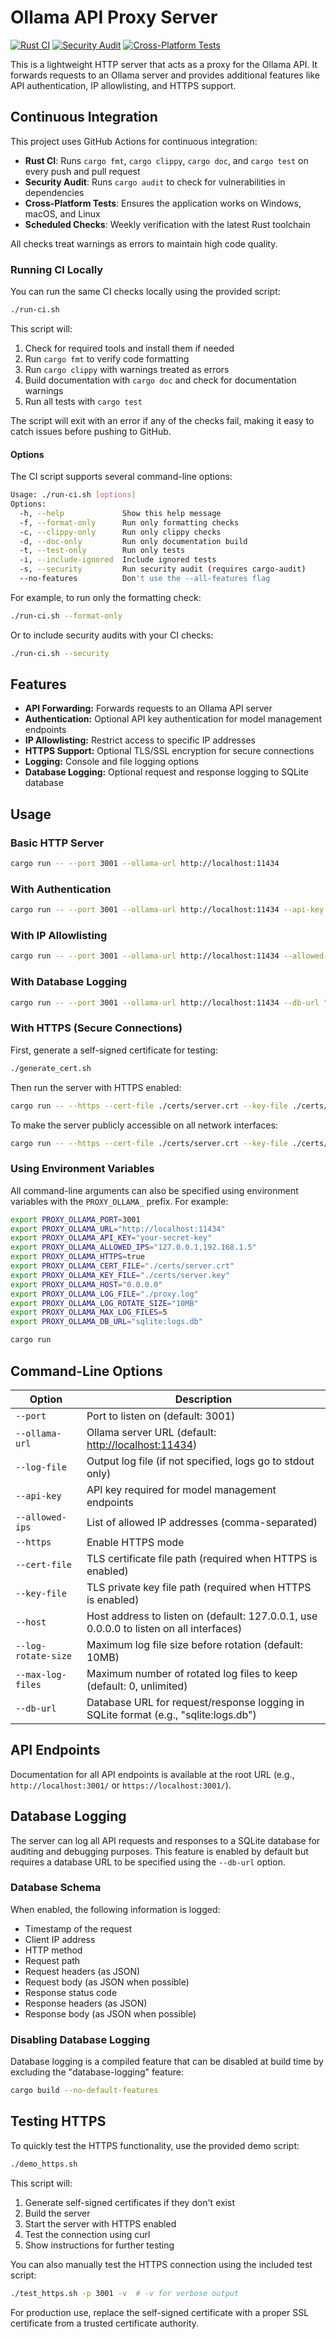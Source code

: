 # Ollama API Proxy Server

[![Rust CI](https://github.com/hehaoqian/ollama-proxy/actions/workflows/rust-ci.yml/badge.svg)](https://github.com/hehaoqian/ollama-proxy/actions/workflows/rust-ci.yml)
[![Security Audit](https://github.com/hehaoqian/ollama-proxy/actions/workflows/security-audit.yml/badge.svg)](https://github.com/hehaoqian/ollama-proxy/actions/workflows/security-audit.yml)
[![Cross-Platform Tests](https://github.com/hehaoqian/ollama-proxy/actions/workflows/cross-platform.yml/badge.svg)](https://github.com/hehaoqian/ollama-proxy/actions/workflows/cross-platform.yml)

This is a lightweight HTTP server that acts as a proxy for the Ollama API. It forwards requests to an Ollama server and provides additional features like API authentication, IP allowlisting, and HTTPS support.

## Continuous Integration

This project uses GitHub Actions for continuous integration:

- **Rust CI**: Runs `cargo fmt`, `cargo clippy`, `cargo doc`, and `cargo test` on every push and pull request
- **Security Audit**: Runs `cargo audit` to check for vulnerabilities in dependencies
- **Cross-Platform Tests**: Ensures the application works on Windows, macOS, and Linux
- **Scheduled Checks**: Weekly verification with the latest Rust toolchain

All checks treat warnings as errors to maintain high code quality.

### Running CI Locally

You can run the same CI checks locally using the provided script:

```bash
./run-ci.sh
```

This script will:

1. Check for required tools and install them if needed
2. Run `cargo fmt` to verify code formatting
3. Run `cargo clippy` with warnings treated as errors
4. Build documentation with `cargo doc` and check for documentation warnings
5. Run all tests with `cargo test`

The script will exit with an error if any of the checks fail, making it easy to catch issues before pushing to GitHub.

#### Options

The CI script supports several command-line options:

```bash
Usage: ./run-ci.sh [options]
Options:
  -h, --help             Show this help message
  -f, --format-only      Run only formatting checks
  -c, --clippy-only      Run only clippy checks
  -d, --doc-only         Run only documentation build
  -t, --test-only        Run only tests
  -i, --include-ignored  Include ignored tests
  -s, --security         Run security audit (requires cargo-audit)
  --no-features          Don't use the --all-features flag
```

For example, to run only the formatting check:

```bash
./run-ci.sh --format-only
```

Or to include security audits with your CI checks:

```bash
./run-ci.sh --security
```

## Features

- **API Forwarding:** Forwards requests to an Ollama API server
- **Authentication:** Optional API key authentication for model management endpoints
- **IP Allowlisting:** Restrict access to specific IP addresses
- **HTTPS Support:** Optional TLS/SSL encryption for secure connections
- **Logging:** Console and file logging options
- **Database Logging:** Optional request and response logging to SQLite database

## Usage

### Basic HTTP Server

```bash
cargo run -- --port 3001 --ollama-url http://localhost:11434
```

### With Authentication

```bash
cargo run -- --port 3001 --ollama-url http://localhost:11434 --api-key YOUR_SECRET_KEY
```

### With IP Allowlisting

```bash
cargo run -- --port 3001 --ollama-url http://localhost:11434 --allowed-ips "127.0.0.1,192.168.1.5"
```

### With Database Logging

```bash
cargo run -- --port 3001 --ollama-url http://localhost:11434 --db-url "sqlite:logs.db"
```

### With HTTPS (Secure Connections)

First, generate a self-signed certificate for testing:

```bash
./generate_cert.sh
```

Then run the server with HTTPS enabled:

```bash
cargo run -- --https --cert-file ./certs/server.crt --key-file ./certs/server.key
```

To make the server publicly accessible on all network interfaces:

```bash
cargo run -- --https --cert-file ./certs/server.crt --key-file ./certs/server.key --host 0.0.0.0
```

### Using Environment Variables

All command-line arguments can also be specified using environment variables with the `PROXY_OLLAMA_` prefix. For example:

```bash
export PROXY_OLLAMA_PORT=3001
export PROXY_OLLAMA_URL="http://localhost:11434"
export PROXY_OLLAMA_API_KEY="your-secret-key"
export PROXY_OLLAMA_ALLOWED_IPS="127.0.0.1,192.168.1.5"
export PROXY_OLLAMA_HTTPS=true
export PROXY_OLLAMA_CERT_FILE="./certs/server.crt"
export PROXY_OLLAMA_KEY_FILE="./certs/server.key"
export PROXY_OLLAMA_HOST="0.0.0.0"
export PROXY_OLLAMA_LOG_FILE="./proxy.log"
export PROXY_OLLAMA_LOG_ROTATE_SIZE="10MB"
export PROXY_OLLAMA_MAX_LOG_FILES=5
export PROXY_OLLAMA_DB_URL="sqlite:logs.db"

cargo run
```

## Command-Line Options

| Option | Description |
|--------|-------------|
| `--port` | Port to listen on (default: 3001) |
| `--ollama-url` | Ollama server URL (default: <http://localhost:11434>) |
| `--log-file` | Output log file (if not specified, logs go to stdout only) |
| `--api-key` | API key required for model management endpoints |
| `--allowed-ips` | List of allowed IP addresses (comma-separated) |
| `--https` | Enable HTTPS mode |
| `--cert-file` | TLS certificate file path (required when HTTPS is enabled) |
| `--key-file` | TLS private key file path (required when HTTPS is enabled) |
| `--host` | Host address to listen on (default: 127.0.0.1, use 0.0.0.0 to listen on all interfaces) |
| `--log-rotate-size` | Maximum log file size before rotation (default: 10MB) |
| `--max-log-files` | Maximum number of rotated log files to keep (default: 0, unlimited) |
| `--db-url` | Database URL for request/response logging in SQLite format (e.g., "sqlite:logs.db") |

## API Endpoints

Documentation for all API endpoints is available at the root URL (e.g., `http://localhost:3001/` or `https://localhost:3001/`).

## Database Logging

The server can log all API requests and responses to a SQLite database for auditing and debugging purposes. This feature is enabled by default but requires a database URL to be specified using the `--db-url` option.

### Database Schema

When enabled, the following information is logged:

- Timestamp of the request
- Client IP address
- HTTP method
- Request path
- Request headers (as JSON)
- Request body (as JSON when possible)
- Response status code
- Response headers (as JSON)
- Response body (as JSON when possible)

### Disabling Database Logging

Database logging is a compiled feature that can be disabled at build time by excluding the "database-logging" feature:

```bash
cargo build --no-default-features
```

## Testing HTTPS

To quickly test the HTTPS functionality, use the provided demo script:

```bash
./demo_https.sh
```

This script will:

1. Generate self-signed certificates if they don't exist
2. Build the server
3. Start the server with HTTPS enabled
4. Test the connection using curl
5. Show instructions for further testing

You can also manually test the HTTPS connection using the included test script:

```bash
./test_https.sh -p 3001 -v  # -v for verbose output
```

For production use, replace the self-signed certificate with a proper SSL certificate from a trusted certificate authority.
